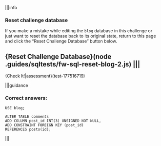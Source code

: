 |||info
### Reset challenge database
If you make a mistake while editing the `blog` database in this challenge or just want to reset the database back to its original state, return to this page and click the “Reset Challenge Database” button below.

{Reset Challenge Database}(node .guides/sqltests/fw-sql-reset-blog-2.js)
|||
---

{Check It!|assessment}(test-177516719)


|||guidance

### Correct answers: 

`USE blog;`

```
ALTER TABLE comments
ADD COLUMN post_id INT(3) UNSIGNED NOT NULL,
ADD CONSTRAINT FOREIGN KEY (post_id)
REFERENCES posts(id);
```

|||